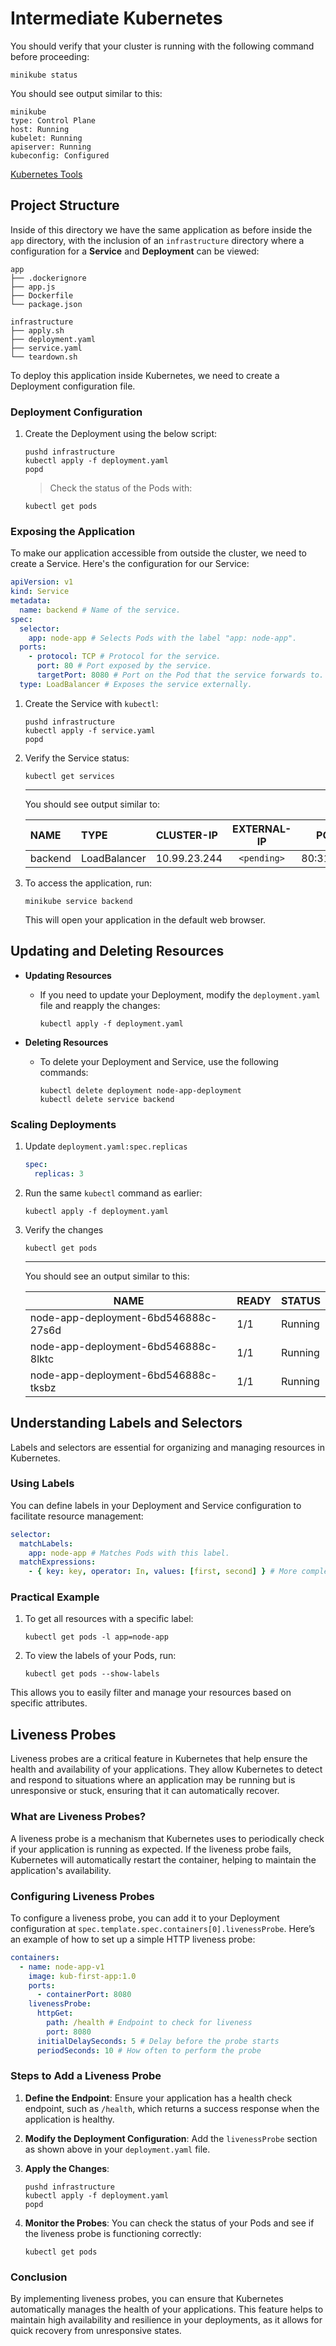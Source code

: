 # Intermediate Kubernetes

You should verify that your cluster is running with the following command before proceeding:

```shell
minikube status
```

You should see output similar to this:

```text
minikube
type: Control Plane
host: Running
kubelet: Running
apiserver: Running
kubeconfig: Configured
```

[Kubernetes Tools](../../TOOLS.md)

## Project Structure

Inside of this directory we have the same application as before inside the `app` directory, with the inclusion
of an `infrastructure` directory where a configuration for a **Service** and **Deployment** can be viewed:

```text
app
├── .dockerignore
├── app.js
├── Dockerfile
└── package.json

infrastructure
├── apply.sh
├── deployment.yaml
├── service.yaml
└── teardown.sh
```

To deploy this application inside Kubernetes, we need to create a Deployment configuration file.

### Deployment Configuration

1. Create the Deployment using the below script:

   ```shell
   pushd infrastructure
   kubectl apply -f deployment.yaml
   popd
   ```

   > Check the status of the Pods with:

   ```shell
   kubectl get pods
   ```

### Exposing the Application

To make our application accessible from outside the cluster, we need to create a Service. Here's the configuration for
our Service:

```yaml
apiVersion: v1
kind: Service
metadata:
  name: backend # Name of the service.
spec:
  selector:
    app: node-app # Selects Pods with the label "app: node-app".
  ports:
    - protocol: TCP # Protocol for the service.
      port: 80 # Port exposed by the service.
      targetPort: 8080 # Port on the Pod that the service forwards to.
  type: LoadBalancer # Exposes the service externally.
```

1. Create the Service with `kubectl`:

   ```shell
   pushd infrastructure
   kubectl apply -f service.yaml
   popd
   ```

2. Verify the Service status:

   ```shell
   kubectl get services
   ```

   ***

   You should see output similar to:

   | NAME    | TYPE         | CLUSTER-IP   | EXTERNAL-IP |   PORT(S)    | AGE |
   | :------ | :----------- | :----------- | :---------: | :----------: | --: |
   | backend | LoadBalancer | 10.99.23.244 | `<pending>` | 80:31155/TCP | 63s |

3. To access the application, run:

   ```shell
   minikube service backend
   ```

   This will open your application in the default web browser.

## Updating and Deleting Resources

- **Updating Resources**

  - If you need to update your Deployment, modify the `deployment.yaml` file and reapply the changes:

    ```shell
    kubectl apply -f deployment.yaml
    ```

- **Deleting Resources**

  - To delete your Deployment and Service, use the following commands:

    ```shell
    kubectl delete deployment node-app-deployment
    kubectl delete service backend
    ```

### Scaling Deployments

1. Update `deployment.yaml:spec.replicas`

   ```yaml
   spec:
     replicas: 3
   ```

2. Run the same `kubectl` command as earlier:

   ```shell
   kubectl apply -f deployment.yaml
   ```

3. Verify the changes

   ```shell
   kubectl get pods
   ```

   ***

   You should see an output similar to this:

   | NAME                                 | READY | STATUS  |
   | ------------------------------------ | ----- | ------- |
   | node-app-deployment-6bd546888c-27s6d | 1/1   | Running |
   | node-app-deployment-6bd546888c-8lktc | 1/1   | Running |
   | node-app-deployment-6bd546888c-tksbz | 1/1   | Running |

## Understanding Labels and Selectors

Labels and selectors are essential for organizing and managing resources in Kubernetes.

### Using Labels

You can define labels in your Deployment and Service configuration to facilitate resource management:

```yaml
selector:
  matchLabels:
    app: node-app # Matches Pods with this label.
  matchExpressions:
    - { key: key, operator: In, values: [first, second] } # More complex matching criteria.
```

### Practical Example

1. To get all resources with a specific label:

   ```shell
   kubectl get pods -l app=node-app
   ```

2. To view the labels of your Pods, run:

   ```shell
   kubectl get pods --show-labels
   ```

This allows you to easily filter and manage your resources based on specific attributes.

## Liveness Probes

Liveness probes are a critical feature in Kubernetes that help ensure the health and availability of your applications.
They allow Kubernetes to detect and respond to situations where an application may be running but is unresponsive or
stuck, ensuring that it can automatically recover.

### What are Liveness Probes?

A liveness probe is a mechanism that Kubernetes uses to periodically check if your application is running as expected.
If the liveness probe fails, Kubernetes will automatically restart the container, helping to maintain the application's
availability.

### Configuring Liveness Probes

To configure a liveness probe, you can add it to your Deployment configuration at
`spec.template.spec.containers[0].livenessProbe`. Here’s an example of how to set up a
simple HTTP liveness probe:

```yaml
containers:
  - name: node-app-v1
    image: kub-first-app:1.0
    ports:
      - containerPort: 8080
    livenessProbe:
      httpGet:
        path: /health # Endpoint to check for liveness
        port: 8080
      initialDelaySeconds: 5 # Delay before the probe starts
      periodSeconds: 10 # How often to perform the probe
```

### Steps to Add a Liveness Probe

1. **Define the Endpoint**: Ensure your application has a health check endpoint, such as `/health`, which returns a
   success response when the application is healthy.

2. **Modify the Deployment Configuration**: Add the `livenessProbe` section as shown above in your `deployment.yaml`
   file.

3. **Apply the Changes**:

   ```shell
   pushd infrastructure
   kubectl apply -f deployment.yaml
   popd
   ```

4. **Monitor the Probes**: You can check the status of your Pods and see if the liveness probe is functioning correctly:

   ```shell
   kubectl get pods
   ```

### Conclusion

By implementing liveness probes, you can ensure that Kubernetes automatically manages the health of your applications.
This feature helps to maintain high availability and resilience in your deployments, as it allows for quick recovery
from unresponsive states.
